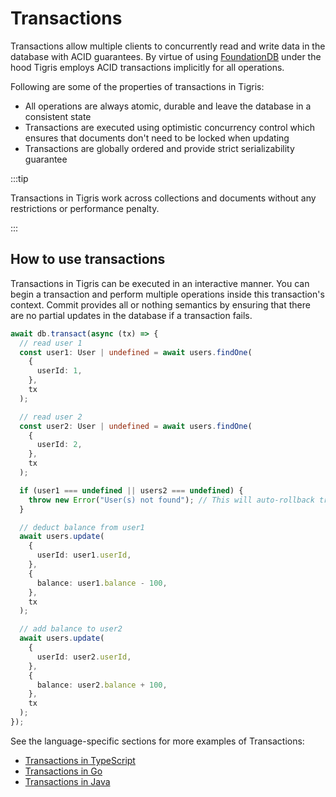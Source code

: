 # Transactions

Transactions allow multiple clients to concurrently read and write data in
the database with ACID guarantees. By virtue of using
[FoundationDB](https://apple.github.io/foundationdb/transaction-processing.html)
under the hood Tigris employs ACID transactions implicitly for all
operations.

Following are some of the properties of transactions in Tigris:

- All operations are always atomic, durable and leave the database in a
  consistent state
- Transactions are executed using optimistic concurrency control which ensures
  that documents don't need to be locked when updating
- Transactions are globally ordered and provide strict serializability guarantee

:::tip

Transactions in Tigris work across collections and documents without any
restrictions or performance penalty.

:::

## How to use transactions

Transactions in Tigris can be executed in an interactive manner. You can
begin a transaction and perform multiple operations inside this
transaction's context. Commit provides all or nothing semantics by ensuring
that there are no partial updates in the database if a transaction fails.

```ts
await db.transact(async (tx) => {
  // read user 1
  const user1: User | undefined = await users.findOne(
    {
      userId: 1,
    },
    tx
  );

  // read user 2
  const user2: User | undefined = await users.findOne(
    {
      userId: 2,
    },
    tx
  );

  if (user1 === undefined || users2 === undefined) {
    throw new Error("User(s) not found"); // This will auto-rollback transaction
  }

  // deduct balance from user1
  await users.update(
    {
      userId: user1.userId,
    },
    {
      balance: user1.balance - 100,
    },
    tx
  );

  // add balance to user2
  await users.update(
    {
      userId: user2.userId,
    },
    {
      balance: user2.balance + 100,
    },
    tx
  );
});
```

See the language-specific sections for more examples of Transactions:

- [Transactions in TypeScript](../typescript/documents/transactions)
- [Transactions in Go](../golang/documents/transactions)
- [Transactions in Java](../java/transactions)
